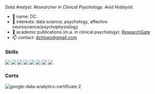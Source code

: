 _Data Analyst. Researcher in Clinical Psychology. Avid Hobbyist._

- 👋 name: DC.
- 👀 interests: data science, psychology, affective neuroscience/psychophysiology
- 📖 academic publications (m.a. in clinical psychology): [ResearchGate](https://www.researchgate.net/profile/Deachul_Seo2)
- 📫 contact: dchlseo@gmail.com
<!--
**dchlseo/dchlseo** is a ✨ _special_ ✨ repository because its `README.md` (this file) appears on your GitHub profile.

Here are some ideas to get you started:

- 🔭 I’m currently working on ...
- 🌱 I’m currently learning ...
- 👯 I’m looking to collaborate on ...
- 🤔 I’m looking for help with ...
- 💬 Ask me about ...

- 😄 Pronouns: ...
- ⚡ Fun fact: ...
-->

### Skills
![](https://img.shields.io/badge/Python-FFD43B?style=for-the-badge&logo=python&logoColor=blue)
![](https://img.shields.io/badge/PyTorch-EE4C2C?style=for-the-badge&logo=pytorch&logoColor=white) 
![](https://camo.githubusercontent.com/f85cba1599770e4f329ec7d4052c49e6fccff920d605ab2a1d1262e1f659d812/68747470733a2f2f696d672e736869656c64732e696f2f62616467652f7363696b69746c6561726e2d4637393331453f7374796c653d666f722d7468652d6261646765266c6f676f3d7363696b69746c6561726e266c6f676f436f6c6f723d7768697465)
![](https://img.shields.io/badge/MySQL-4479A1?style=for-the-badge&logo=MySQL&logoColor=white)
![](https://img.shields.io/badge/tableau-E97627?style=for-the-badge&logo=tableau&logoColor=white)
![](https://img.shields.io/badge/opencv-5C3EE8?style=for-the-badge&logo=opencv&logoColor=white)
![](https://img.shields.io/badge/Jupyter-F37626.svg?&style=for-the-badge&logo=Jupyter&logoColor=white) 
![](https://img.shields.io/badge/Markdown-000000?style=for-the-badge&logo=markdown&logoColor=white) 

### Certs
![google-data-analytics-certificate 2](https://github.com/dchlseo/dchlseo/assets/70427747/dca1ac02-6315-4d6b-b989-e54314452b0e)

